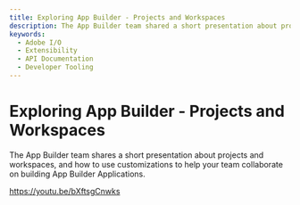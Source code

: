 ```yaml
---
title: Exploring App Builder - Projects and Workspaces
description: The App Builder team shared a short presentation about projects and workspaces and how to use customizations to help your team collaborate on building App Builder Applications.  
keywords:
  - Adobe I/O
  - Extensibility
  - API Documentation
  - Developer Tooling  
---
```


# Exploring App Builder - Projects and Workspaces

The App Builder team shares a short presentation about projects and workspaces, and how to use customizations to help your team collaborate on building App Builder Applications.

<Embed slots="video"/>

https://youtu.be/bXftsgCnwks
